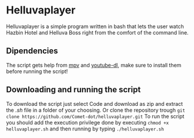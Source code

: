 # Helluvaplayer 
Helluvaplayer is a simple program written in bash that lets the user watch Hazbin Hotel and Helluva Boss right from the comfort of the command line. 
## Dipendencies
The script gets help from [mpv](https://mpv.io/ "mpv") and [youtube-dl](https://youtube-dl.org/ "youtube-dl"), make sure to install them before running the script!
## Downloading and running the script
To download the script just select Code and download as zip and extract the *.sh* file in a folder of your choosing. Or clone the repository trough `git clone https://github.com/Comet-dot/helluvaplayer.git`
To run the script you should add the execution privilege done by executing `chmod +x helluvaplayer.sh` and then running by typing `./helluvaplayer.sh`
